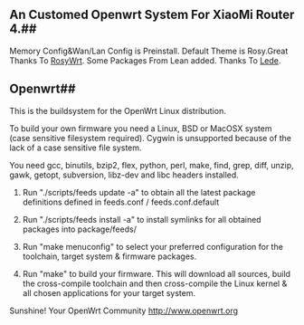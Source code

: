 ## An Customed Openwrt System For XiaoMi Router 4.##
 
 Memory Config&Wan/Lan Config is Preinstall.
 Default Theme is Rosy.Great Thanks To [RosyWrt](https://github.com/rosywrt/luci-theme-rosy).
 Some Packages From Lean added. Thanks To [Lede](https://github.com/coolsnowwolf/lede).
 ## Openwrt##



This is the buildsystem for the OpenWrt Linux distribution.

To build your own firmware you need a Linux, BSD or MacOSX system (case
sensitive filesystem required). Cygwin is unsupported because of the lack
of a case sensitive file system.

You need gcc, binutils, bzip2, flex, python, perl, make, find, grep, diff,
unzip, gawk, getopt, subversion, libz-dev and libc headers installed.

1. Run "./scripts/feeds update -a" to obtain all the latest package definitions
defined in feeds.conf / feeds.conf.default

2. Run "./scripts/feeds install -a" to install symlinks for all obtained
packages into package/feeds/

3. Run "make menuconfig" to select your preferred configuration for the
toolchain, target system & firmware packages.

4. Run "make" to build your firmware. This will download all sources, build
the cross-compile toolchain and then cross-compile the Linux kernel & all
chosen applications for your target system.

Sunshine!
	Your OpenWrt Community
	http://www.openwrt.org


